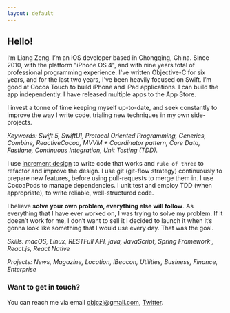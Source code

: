```yaml
---
layout: default
---
```


## Hello!

I’m Liang Zeng. I’m an iOS developer based in Chongqing, China. Since 2010,
with the platform "iPhone OS 4", and with nine years total of professional
programming experience. I've written Objective-C for six years, and for the
last two years, I've been heavily focused on Swift. I’m good at Cocoa Touch to
build iPhone and iPad applications. I can build the app independently. I have
released multiple apps to the App Store.

I invest a tonne of time keeping myself up-to-date, and seek constantly to
improve the way I write code, trialing new techniques in my own side-projects.

*Keywords: Swift 5, SwiftUI, Protocol Oriented Programming, Generics, Combine,
ReactiveCocoa, MVVM + Coordinator pattern, Core Data, Fastlane, Continuous
Integration, Unit Testing (TDD).*

I use [increment design](https://www.jamesshore.com/Agile-Book/incremental_design.html)
to write code that works and `rule of three` to refactor and improve the design. I
use git (git-flow strategy) continuously to prepare new features, before using
pull-requests to merge them in. I use CocoaPods to manage dependencies. I unit
test and employ TDD (when appropriate), to write reliable, well-structured code.

I believe **solve your own problem, everything else will follow**. As everything
that I have ever worked on, I was trying to solve my problem.  If it doesn’t
work for me, I don’t want to sell it I decided to launch it when it’s gonna look
like something that I would use every day. That was the goal.

*Skills: macOS, Linux, RESTFull API, java, JavaScript, Spring Framework
, React.js, React Native*

*Projects: News, Magazine, Location, iBeacon, Utilities, Business, Finance,
Enterprise*

### Want to get in touch?

You can reach me via email <a href="mailto:objczl@gmail.com">objczl@gmail.com</a>, [Twitter](https://twitter.com/objczl).

